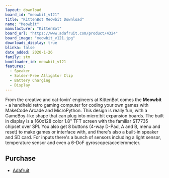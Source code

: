 ```yaml
---
layout: download
board_id: "meowbit_v121"
title: "KittenBot Meowbit Download"
name: "Meowbit"
manufacturer: "KittenBot"
board_url: "https://www.adafruit.com/product/4324"
board_image: "meowbit_v121.jpg"
downloads_display: true
blinka: false
date_added: 2020-1-26
family: stm
bootloader_id: meowbit_v121
features:
  - Speaker
  - Solder-Free Alligator Clip
  - Battery Charging
  - Display
---
```


From the creative and cat-lovin' engineers at KittenBot comes the **Meowbit** - a handheld retro gaming computer for coding your own games with MakeCode Arcade and MicroPython. This design is really fun, with a GameBoy-like shape that can plug into micro:bit expansion boards. The built in display is a 160x128 color 1.8" TFT screen with the familiar ST7735 chipset over SPI. You also get 8 buttons (4-way D-Pad, A and B, menu and reset) to make games or interface with, and there's also a built-in speaker and SD card. For inputs there's a bunch of sensors including a light sensor, temperature sensor and even a 6-DoF gyroscope/accelerometer.

## Purchase

* [Adafruit](https://www.adafruit.com/product/4324)
